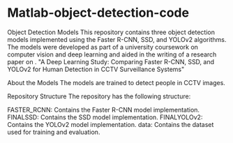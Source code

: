 # Matlab-object-detection-code
Object Detection Models
This repository contains three object detection models implemented using the Faster R-CNN, SSD, and YOLOv2 algorithms. The models were developed as part of a university coursework on computer vision and deep learning and aided in the writing of a research paper on .
"A Deep Learning Study: Comparing Faster R-CNN, SSD, and YOLOv2 for Human Detection in CCTV Surveillance Systems"

About the Models
The models are trained to detect people in CCTV images.

Repository Structure
The repository has the following structure:

FASTER_RCNN: Contains the Faster R-CNN model implementation.
FINALSSD: Contains the SSD model implementation.
FINALYOLOv2: Contains the YOLOv2 model implementation.
data: Contains the dataset used for training and evaluation.
